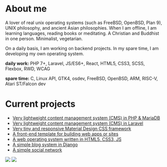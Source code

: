 # About me

A lover of real unix operating systems (such as FreeBSD, OpenBSD, Plan 9), UNIX philosophy, and ancient Asian philosophies. When I am offline, I am learning languages, reading books or meditating. A Christian and Buddhist in one person. Minimalist, vegetarian.

On a daily basis, I am working on backend projects. In my spare time, I am developing my own operating system.

__daily work:__ PHP 7+, Laravel, JS/ES6+, React, HTML5, CSS3, SCSS, Flexbox, RWD, WCAG

__spare time:__ C, Linux API, GTK4, osdev, FreeBSD, OpenBSD, ARM, RISC-V, Atari ST/Falcon dev

# Current projects

- [Very lightweight content management system (CMS) in PHP & MariaDB](https://github.com/jpacanowski/MicroCMS)
- [Very lightweight content management system (CMS) in Laravel](https://github.com/jpacanowski/MicroCMS-laravel)
- [Very tiny and responsive Material Design CSS framework](https://github.com/jpacanowski/CSSFramework)
- [A front-end template for building web apps or sites](https://github.com/jpacanowski/HTML5-template)
- [A web operating system written in HTML5, CSS3, JS](https://github.com/jpacanowski/web-os)
- [A simple blog system in Django](https://github.com/jpacanowski/django-blog)
- [A simple social network](https://github.com/jpacanowski/konekti)

![](https://github-readme-stats.vercel.app/api/top-langs/?username=jpacanowski)  ![](https://github-readme-stats.vercel.app/api/?username=jpacanowski&custom_title=My%20GitHub%20stats)
